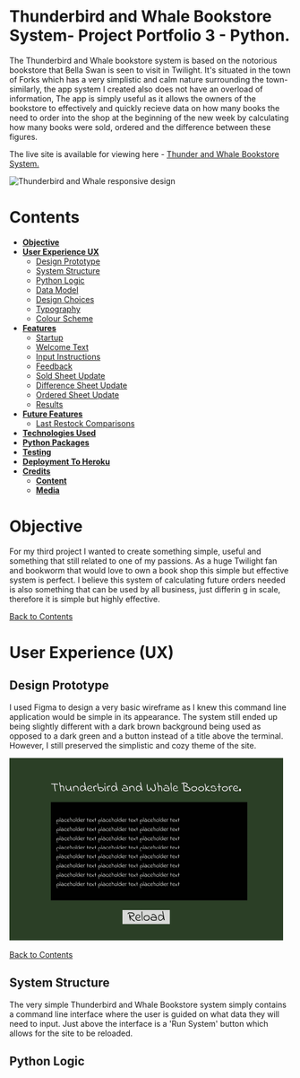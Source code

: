 # **Thunderbird and Whale Bookstore System- Project Portfolio 3 - Python.**

The Thunderbird and Whale bookstore system is based on the notorious bookstore that Bella Swan is seen to visit in Twilight. It's situated in the town of Forks which has a very simplistic and calm nature surrounding the town- similarly, the app system I created also does not have an overload of information, The app is simply useful as it allows the owners of the bookstore to effectively and quickly recieve data on how many books the need to order into the shop at the beginning of the new week by calculating how many books were sold, ordered and the difference between these figures.

The live site is available for viewing here - <a href="https://***" target="_blank" rel="noopener">Thunder and Whale Bookstore System.</a>

![Thunderbird and Whale responsive design](assets/images/)

# Contents

* [**Objective**](<#objective>)
* [**User Experience UX**](<#user-experience-ux>)
    * [Design Prototype](<#design-prototype>)
    * [System Structure](<#system-structure>)
    * [Python Logic](<#python-logic>)
    * [Data Model](<#data-model>)
    * [Design Choices](<#design-choices>)
    * [Typography](<#typography>)
    * [Colour Scheme](<#colour-scheme>)
* [**Features**](<#features>)
    * [Startup](<#startup>)
    * [Welcome Text](<#welcome-text>)
    * [Input Instructions](<#input-instructions>)
    * [Feedback](<#feedback>)
    * [Sold Sheet Update](<#sold-sheet-update>)
    * [Difference Sheet Update](<#difference-sheet-update>)
    * [Ordered Sheet Update](<#ordered-sheet-update>)
    * [Results](<#results>)
* [**Future Features**](<#future-features>)
    * [Last Restock Comparisons](<#last-restock-comparisons>)
* [**Technologies Used**](<#technologies-used>)
* [**Python Packages**](<#python-packages>)
* [**Testing**](<#testing>)
* [**Deployment To Heroku**](<#deployment-to-heroku>)
* [**Credits**](<#credits>)
    * [**Content**](<#content>)
    * [**Media**](<#media>)

# Objective

For my third project I wanted to create something simple, useful and something that still related to one of my passions. As a huge Twilight fan and bookworm that would love to own a book shop this simple but effective system is perfect. I believe this system of calculating future orders needed is also something that can be used by all business, just differin g in scale, therefore it is simple but highly effective.

[Back to Contents](<#contents>) 

# User Experience (UX)

## Design Prototype

I used Figma to design a very basic wireframe as I knew this command line application would be simple in its appearance. The system still ended up being slightly different with a dark brown background being used as opposed to a dark green and a button instead of a title above the terminal. However, I still preserved the simplistic and cozy theme of the site.

![Figma Design Prototype](assets/images/readme-images/Figma.png)

[Back to Contents](<#contents>)

## System Structure

The very simple Thunderbird and Whale Bookstore system simply contains a command line interface where the user is guided on what data they will need to input. Just above the interface is a 'Run System' button which allows for the site to be reloaded.

## Python Logic


